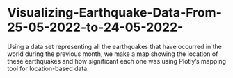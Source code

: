 # Visualizing-Earthquake-Data-From-25-05-2022-to-24-05-2022-
Using a data set representing all the earthquakes
that have occurred in the world during the previous month, we 
make a map showing the location of these earthquakes and how significant
each one was using Plotly’s mapping tool for
location-based data.

